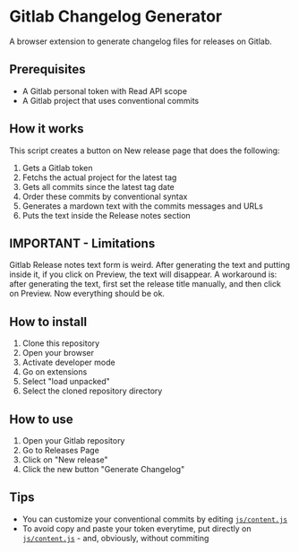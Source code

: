 # Gitlab Changelog Generator
A browser extension to generate changelog files for releases on Gitlab.

## Prerequisites
- A Gitlab personal token with Read API scope
- A Gitlab project that uses conventional commits

## How it works
This script creates a button on New release page that does the following:
1. Gets a Gitlab token
2. Fetchs the actual project for the latest tag
3. Gets all commits since the latest tag date
4. Order these commits by conventional syntax
5. Generates a mardown text with the commits messages and URLs
6. Puts the text inside the Release notes section

## IMPORTANT - Limitations
Gitlab Release notes text form is weird. After generating the text and putting inside it, if you click on Preview, the text will disappear. A workaround is: after generating the text, first set the release title manually, and then click on Preview. Now everything should be ok.

## How to install
1. Clone this repository
2. Open your browser
3. Activate developer mode
4. Go on extensions
5. Select "load unpacked"
6. Select the cloned repository directory

## How to use
1. Open your Gitlab repository
2. Go to Releases Page
3. Click on "New release"
4. Click the new button "Generate Changelog"

## Tips
- You can customize your conventional commits by editing [`js/content.js`](js/content.js)
- To avoid copy and paste your token everytime, put directly on [`js/content.js`](js/content.js) - and, obviously, without commiting
